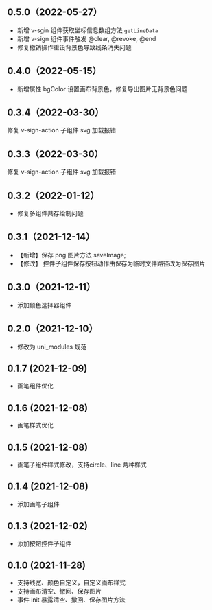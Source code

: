 ## 0.5.0（2022-05-27）
- 新增 v-sgin 组件获取坐标信息数组方法 `getLineData`
- 新增 v-sign 组件事件触发 @clear, @revoke, @end
- 修复撤销操作重设背景色导致线条消失问题
## 0.4.0（2022-05-15）
- 新增属性 bgColor 设置画布背景色，修复导出图片无背景色问题
## 0.3.4（2022-03-30）
修复 v-sign-action 子组件 svg 加载报错
## 0.3.3（2022-03-30）
修复 v-sign-action 子组件 svg 加载报错
## 0.3.2（2022-01-12）
- 修复多组件共存绘制问题
## 0.3.1（2021-12-14）
-  【新增】保存 png 图片方法 saveImage;
- 【修改】 控件子组件保存按钮动作由保存为临时文件路径改为保存图片
## 0.3.0（2021-12-11）
- 添加颜色选择器组件
## 0.2.0（2021-12-10）
- 修改为 uni_modules 规范
## 0.1.7 (2021-12-09)

- 画笔组件优化

## 0.1.6 (2021-12-08)

- 画笔样式优化

## 0.1.5 (2021-12-08)

- 画笔子组件样式修改，支持circle、line 两种样式

## 0.1.4 (2021-12-08)

- 添加画笔子组件

## 0.1.3 (2021-12-02)

- 添加按钮控件子组件

## 0.1.0 (2021-11-28)

- 支持线宽、颜色自定义，自定义画布样式
- 支持画布清空、撤回、保存图片
- 事件 init 暴露清空、撤回、保存图片方法